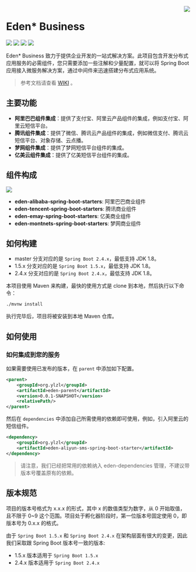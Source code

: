 <img src="https://cdn.jsdelivr.net/gh/shiyindaxiaojie/eden-images/readme/icon.png" align="right" />

[license-apache2.0]:https://www.apache.org/licenses/LICENSE-2.0.html

[github-action]:https://github.com/shiyindaxiaojie/eden-business/actions

[sonarcloud-dashboard]:https://sonarcloud.io/dashboard?id=shiyindaxiaojie_eden-business

# Eden* Business

![](https://cdn.jsdelivr.net/gh/shiyindaxiaojie/eden-images/readme/language-java-blue.svg) [![](https://cdn.jsdelivr.net/gh/shiyindaxiaojie/eden-images/readme/license-apache2.0-red.svg)][license-apache2.0] [![](https://github.com/shiyindaxiaojie/eden-business/workflows/build/badge.svg)][github-action] [![](https://sonarcloud.io/api/project_badges/measure?project=shiyindaxiaojie_eden-business&metric=alert_status)][sonarcloud-dashboard]

Eden* Business 致力于提供企业开发的一站式解决方案。此项目包含开发分布式应用服务的必需组件，您只需要添加一些注解和少量配置，就可以将 Spring Boot 应用接入微服务解决方案，通过中间件来迅速搭建分布式应用系统。

> 参考文档请查看 [WIKI](https://github.com/shiyindaxiaojie/eden-business/wiki) 。

## 主要功能

* **阿里巴巴组件集成**：提供了支付宝、阿里云产品组件的集成，例如支付宝、阿里云短信平台。
* **腾讯组件集成**：提供了微信、腾讯云产品组件的集成，例如微信支付、腾讯云短信平台、对象存储、云点播。
* **梦网组件集成**：提供了梦网短信平台组件的集成。
* **亿美云组件集成**：提供了亿美短信平台组件的集成。

## 组件构成

![](https://cdn.jsdelivr.net/gh/shiyindaxiaojie/eden-images/eden-business/component.png)

* **eden-alibaba-spring-boot-starters**: 阿里巴巴商业组件
* **eden-tencent-spring-boot-starters**: 腾讯商业组件
* **eden-emay-spring-boot-starters**: 亿美商业组件
* **eden-montnets-spring-boot-starters**: 梦网商业组件

## 如何构建

* master 分支对应的是 `Spring Boot 2.4.x`，最低支持 JDK 1.8。
* 1.5.x 分支对应的是 `Spring Boot 1.5.x`，最低支持 JDK 1.8。
* 2.4.x 分支对应的是 `Spring Boot 2.4.x`，最低支持 JDK 1.8。

本项目使用 Maven 来构建，最快的使用方式是 clone 到本地，然后执行以下命令：

```bash
./mvnw install
```

执行完毕后，项目将被安装到本地 Maven 仓库。

## 如何使用

### 如何集成到您的服务

如果需要使用已发布的版本，在 `parent` 中添加如下配置。

```xml
<parent>
    <groupId>org.ylzl</groupId>
    <artifactId>eden-parent</artifactId>
    <version>0.0.1-SNAPSHOT</version>
    <relativePath/>
</parent>
```

然后在 `dependencies` 中添加自己所需使用的依赖即可使用，例如，引入阿里云的短信组件。

```xml
<dependency>
    <groupId>org.ylzl</groupId>
    <artifactId>eden-aliyun-sms-spring-boot-starter</artifactId>
</dependency>
```

> 请注意，我们已经把常用的依赖纳入 eden-dependencies 管理，不建议带版本号覆盖原有的依赖。

## 版本规范

项目的版本号格式为 x.x.x 的形式，其中 x 的数值类型为数字，从 0 开始取值，且不限于 0~9 这个范围。项目处于孵化器阶段时，第一位版本号固定使用 0，即版本号为 0.x.x 的格式。

由于 `Spring Boot 1.5.x` 和 `Spring Boot 2.4.x` 在架构层面有很大的变更，因此我们采取跟 Spring Boot 版本号一致的版本:

* 1.5.x 版本适用于 `Spring Boot 1.5.x`
* 2.4.x 版本适用于 `Spring Boot 2.4.x`
